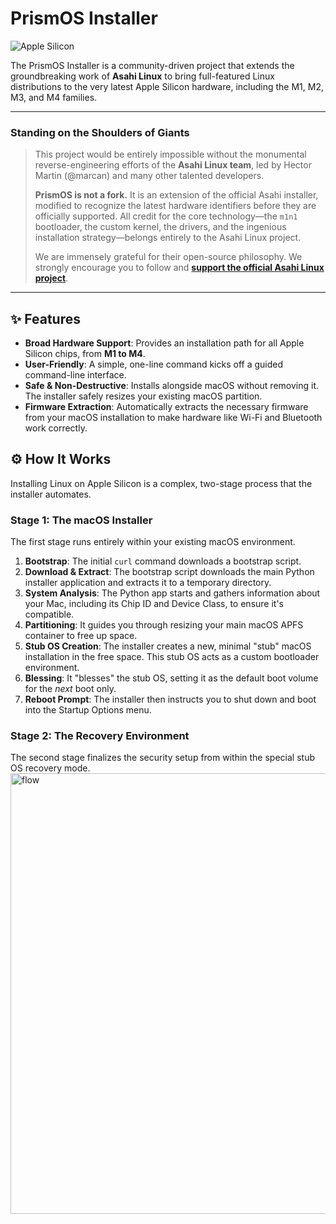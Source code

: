 # PrismOS Installer

![Apple Silicon](https://img.shields.io/badge/Apple%20Silicon-M1%2C%20M2%2C%20M3%2C%20M4-black)

The PrismOS Installer is a community-driven project that extends the groundbreaking work of **Asahi Linux** to bring full-featured Linux distributions to the very latest Apple Silicon hardware, including the M1, M2, M3, and M4 families.

---

### Standing on the Shoulders of Giants

> This project would be entirely impossible without the monumental reverse-engineering efforts of the **Asahi Linux team**, led by Hector Martin (@marcan) and many other talented developers.
>
> **PrismOS is not a fork.** It is an extension of the official Asahi installer, modified to recognize the latest hardware identifiers before they are officially supported. All credit for the core technology—the `m1n1` bootloader, the custom kernel, the drivers, and the ingenious installation strategy—belongs entirely to the Asahi Linux project.
>
> We are immensely grateful for their open-source philosophy. We strongly encourage you to follow and **[support the official Asahi Linux project](https://asahilinux.org/support/)**.

---

## ✨ Features

-   **Broad Hardware Support**: Provides an installation path for all Apple Silicon chips, from **M1 to M4**.
-   **User-Friendly**: A simple, one-line command kicks off a guided command-line interface.
-   **Safe & Non-Destructive**: Installs alongside macOS without removing it. The installer safely resizes your existing macOS partition.
-   **Firmware Extraction**: Automatically extracts the necessary firmware from your macOS installation to make hardware like Wi-Fi and Bluetooth work correctly.

## ⚙️ How It Works

Installing Linux on Apple Silicon is a complex, two-stage process that the installer automates.

### Stage 1: The macOS Installer

The first stage runs entirely within your existing macOS environment.

1.  **Bootstrap**: The initial `curl` command downloads a bootstrap script.
2.  **Download & Extract**: The bootstrap script downloads the main Python installer application and extracts it to a temporary directory.
3.  **System Analysis**: The Python app starts and gathers information about your Mac, including its Chip ID and Device Class, to ensure it's compatible.
4.  **Partitioning**: It guides you through resizing your main macOS APFS container to free up space.
5.  **Stub OS Creation**: The installer creates a new, minimal "stub" macOS installation in the free space. This stub OS acts as a custom bootloader environment.
6.  **Blessing**: It "blesses" the stub OS, setting it as the default boot volume for the *next* boot only.
7.  **Reboot Prompt**: The installer then instructs you to shut down and boot into the Startup Options menu.

### Stage 2: The Recovery Environment

The second stage finalizes the security setup from within the special stub OS recovery mode.
<img width="1730" height="705" alt="flow" src="https://github.com/user-attachments/assets/68b81784-063e-4813-b471-5ccffd4b7c7f" />
